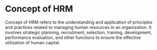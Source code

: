 # Concept of HRM
Concept of HRM refers to the understanding and application of principles and practices related to managing human resources in an organization. It involves strategic planning, recruitment, selection, training, development, performance evaluation, and other functions to ensure the effective utilization of human capital.


